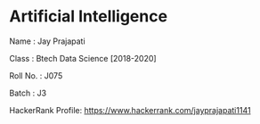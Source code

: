 # Artificial Intelligence

Name : Jay Prajapati

Class : Btech Data Science [2018-2020]

Roll No. : J075

Batch : J3

HackerRank Profile: https://www.hackerrank.com/jayprajapati1141
